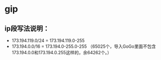 # gip
## ip段写法说明：
* 173.194.119.0/24 = 173.194.119.0-255
* 173.194.0.0/16 = 173.194.0-255.0-255 （65025个，导入GoGo里面不包含173.194.0.0和173.194.0.255这样的，余64262个。）







